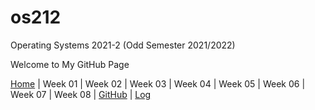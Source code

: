 # os212
Operating Systems 2021-2 (Odd Semester 2021/2022)

Welcome to My GitHub Page

[Home](https://ardanisar.github.io/os212/) | Week 01 | Week 02 | Week 03 | Week 04 | Week 05 | Week 06 | Week 07 | Week 08 | [GitHub](https://github.com/ardanisar) | [Log](https://ardanisar.github.io/os212/TXT/mylog.txt)
